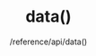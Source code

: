 ---
layout: reference_md
title: data()
summary: 获取表格的数据
sub: 文档(Options & API) DataTables中文网
since: DataTables 1.10
navcategory: api
keywords: data,api
author: /reference/api/data()
---